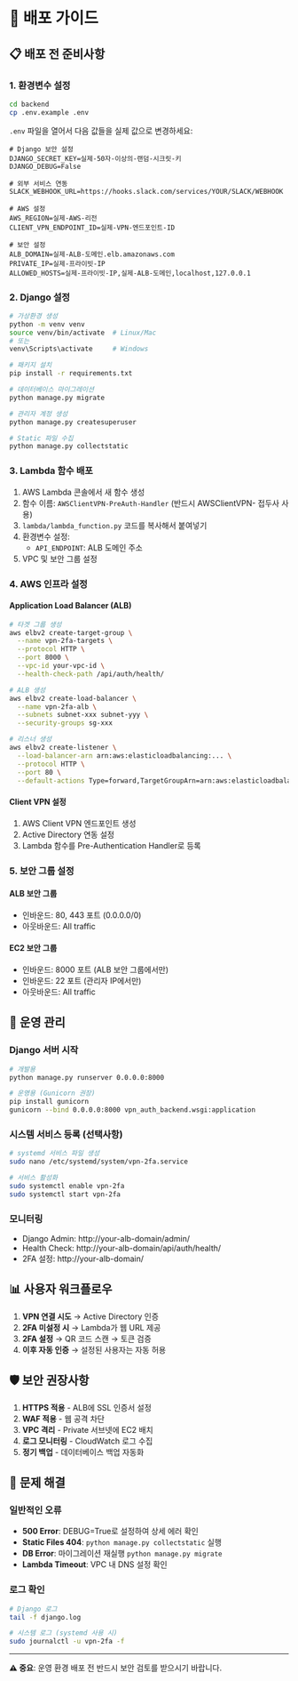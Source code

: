 # 🚀 배포 가이드

## 📋 배포 전 준비사항

### 1. 환경변수 설정
```bash
cd backend
cp .env.example .env
```

`.env` 파일을 열어서 다음 값들을 실제 값으로 변경하세요:

```env
# Django 보안 설정
DJANGO_SECRET_KEY=실제-50자-이상의-랜덤-시크릿-키
DJANGO_DEBUG=False

# 외부 서비스 연동
SLACK_WEBHOOK_URL=https://hooks.slack.com/services/YOUR/SLACK/WEBHOOK

# AWS 설정
AWS_REGION=실제-AWS-리전
CLIENT_VPN_ENDPOINT_ID=실제-VPN-엔드포인트-ID

# 보안 설정  
ALB_DOMAIN=실제-ALB-도메인.elb.amazonaws.com
PRIVATE_IP=실제-프라이빗-IP
ALLOWED_HOSTS=실제-프라이빗-IP,실제-ALB-도메인,localhost,127.0.0.1
```

### 2. Django 설정
```bash
# 가상환경 생성
python -m venv venv
source venv/bin/activate  # Linux/Mac
# 또는
venv\Scripts\activate     # Windows

# 패키지 설치
pip install -r requirements.txt

# 데이터베이스 마이그레이션
python manage.py migrate

# 관리자 계정 생성
python manage.py createsuperuser

# Static 파일 수집
python manage.py collectstatic
```

### 3. Lambda 함수 배포
1. AWS Lambda 콘솔에서 새 함수 생성
2. 함수 이름: `AWSClientVPN-PreAuth-Handler` (반드시 AWSClientVPN- 접두사 사용)
3. `lambda/lambda_function.py` 코드를 복사해서 붙여넣기
4. 환경변수 설정:
   - `API_ENDPOINT`: ALB 도메인 주소
5. VPC 및 보안 그룹 설정

### 4. AWS 인프라 설정

#### Application Load Balancer (ALB)
```bash
# 타겟 그룹 생성
aws elbv2 create-target-group \
  --name vpn-2fa-targets \
  --protocol HTTP \
  --port 8000 \
  --vpc-id your-vpc-id \
  --health-check-path /api/auth/health/

# ALB 생성
aws elbv2 create-load-balancer \
  --name vpn-2fa-alb \
  --subnets subnet-xxx subnet-yyy \
  --security-groups sg-xxx

# 리스너 생성
aws elbv2 create-listener \
  --load-balancer-arn arn:aws:elasticloadbalancing:... \
  --protocol HTTP \
  --port 80 \
  --default-actions Type=forward,TargetGroupArn=arn:aws:elasticloadbalancing:...
```

#### Client VPN 설정
1. AWS Client VPN 엔드포인트 생성
2. Active Directory 연동 설정
3. Lambda 함수를 Pre-Authentication Handler로 등록

### 5. 보안 그룹 설정

#### ALB 보안 그룹
- 인바운드: 80, 443 포트 (0.0.0.0/0)
- 아웃바운드: All traffic

#### EC2 보안 그룹  
- 인바운드: 8000 포트 (ALB 보안 그룹에서만)
- 인바운드: 22 포트 (관리자 IP에서만)
- 아웃바운드: All traffic

## 🔧 운영 관리

### Django 서버 시작
```bash
# 개발용
python manage.py runserver 0.0.0.0:8000

# 운영용 (Gunicorn 권장)
pip install gunicorn
gunicorn --bind 0.0.0.0:8000 vpn_auth_backend.wsgi:application
```

### 시스템 서비스 등록 (선택사항)
```bash
# systemd 서비스 파일 생성
sudo nano /etc/systemd/system/vpn-2fa.service

# 서비스 활성화
sudo systemctl enable vpn-2fa
sudo systemctl start vpn-2fa
```

### 모니터링
- Django Admin: http://your-alb-domain/admin/
- Health Check: http://your-alb-domain/api/auth/health/
- 2FA 설정: http://your-alb-domain/

## 📊 사용자 워크플로우

1. **VPN 연결 시도** → Active Directory 인증
2. **2FA 미설정 시** → Lambda가 웹 URL 제공
3. **2FA 설정** → QR 코드 스캔 → 토큰 검증
4. **이후 자동 인증** → 설정된 사용자는 자동 허용

## 🛡️ 보안 권장사항

1. **HTTPS 적용** - ALB에 SSL 인증서 설정
2. **WAF 적용** - 웹 공격 차단
3. **VPC 격리** - Private 서브넷에 EC2 배치
4. **로그 모니터링** - CloudWatch 로그 수집
5. **정기 백업** - 데이터베이스 백업 자동화

## 🚨 문제 해결

### 일반적인 오류
- **500 Error**: DEBUG=True로 설정하여 상세 에러 확인
- **Static Files 404**: `python manage.py collectstatic` 실행
- **DB Error**: 마이그레이션 재실행 `python manage.py migrate`
- **Lambda Timeout**: VPC 내 DNS 설정 확인

### 로그 확인
```bash
# Django 로그
tail -f django.log

# 시스템 로그 (systemd 사용 시)
sudo journalctl -u vpn-2fa -f
```

---

**⚠️ 중요**: 운영 환경 배포 전 반드시 보안 검토를 받으시기 바랍니다.